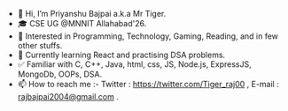 - 👋 Hi, I’m Priyanshu Bajpai a.k.a Mr Tiger.
- 🎓 CSE UG @MNNIT Allahabad'26.
- 👀 Interested in Programming, Technology, Gaming, Reading, and in few other stuffs.
- 🌱 Currently learning React and practising DSA problems.
- ✅ Familiar with C, C++, Java, html, css, JS, Node.js, ExpressJS, MongoDb, OOPs, DSA.
- 📫 How to reach me :- Twitter : https://twitter.com/Tiger_raj00 , E-mail : rajbajpai2004@gmail.com .

<!---
Tiger-raj/Tiger-raj is a ✨ special ✨ repository because its `README.md` (this file) appears on your GitHub profile.
You can click the Preview link to take a look at your changes.
--->
